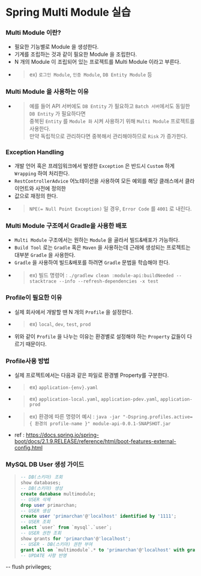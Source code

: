 # Spring Multi Module 실습

### Multi Module 이란?
- 필요한 기능별로 Module 을 생성한다.
- 기계를 조립하는 것과 같이 필요한 Module 을 조립한다.
- N 개의 Module 이 조립되어 있는 프로젝트를 Multi Module 이라고 부른다.
- > ex) `로그인 Module`, `인증 Module`, `DB Entity Module` 등

### Multi Module 을 사용하는 이유
- > 예를 들어 API 서버에도 `DB Entity` 가 필요하고 `Batch 서버`에서도 동일한 `DB Entity` 가 필요하다면  
  > 중복된 `Entity` 를 `Module 화` 시켜 사용하기 위해 `Multi Module` 프로젝트를 사용한다.  
  > 만약 독립적으로 관리하다면 중복해서 관리해야하므로 `Risk` 가 증가한다.

### Exception Handling
- 개발 언어 혹은 프레임워크에서 발생한 `Exception` 은 반드시 `Custom` 하게 `Wrapping` 하여 처리한다.  
- `RestControllerAdvice` 어노테이션을 사용하여 모든 예외를 해당 클래스에서 클라이언트와 사전에 정의한  
- 값으로 재정의 한다.
- > `NPE(= Null Point Exception)` 일 경우, `Error Code` 를 `4001` 로 내린다.

### Multi Module 구조에서 Gradle을 사용한 배포
- `Multi Module` 구조에서는 원하는 `Module` 을 골라서 빌드&배포가 가능하다.
- `Build Tool` 로는 `Gradle` 혹은 `Maven` 을 사용하는데 근래에 생성되는 프로젝트는 대부분 `Gradle` 을 사용한다.
- `Gradle` 을 사용하여 빌드&배포를 하려면 `Gradle` 문법을 학습해야 한다.
- > ex) 빌드 명령어 : `./gradlew clean :module-api:buildNeeded --stacktrace --info --refresh-dependencies -x test`

### Profile이 필요한 이유
- 실제 회사에서 개발할 땐 N 개의 `Profile` 을 설정한다.
- > ex) `local`, `dev`, `test`, `prod`
- 위와 같이 `Profile` 을 나누는 이유는 환경별로 설정해야 하는 `Property` 값들이 다르기 때문이다.

### Profile사용 방법
- 실제 프로젝트에서는 다음과 같은 파일로 환경별 Property를 구분한다.
- > ex) `application-{env}.yaml`
- > ex) `application-local.yaml`, `application-pdev.yaml`, `application-prod`
- > ex) 환경에 따른 명령어 예시 : `java -jar "-Dspring.profiles.active={ 환경의 profile-name }" module-api-0.0.1-SNAPSHOT.jar`
- ref : https://docs.spring.io/spring-boot/docs/2.1.9.RELEASE/reference/html/boot-features-external-config.html

### MySQL DB User 생성 가이드
> ```sql
> -- DB(스키마) 조회
> show databases;  
> -- DB(스키마) 생성
> create database multimodule;  
> -- USER 삭제
> drop user primarchan;  
> -- USER 생성
> create user 'primarchan'@'localhost' identified by '1111';  
> -- USER 조회
> select `user` from `mysql`.`user`;  
> -- USER 권한 조회
> show grants for 'primarchan'@'localhost';
> -- USER - DB(스키마) 권한 부여
> grant all on `multimodule`.* to 'primarchan'@'localhost' with grant option;
> -- UPDATE 사항 반영
-- flush privileges;
> ```
 

